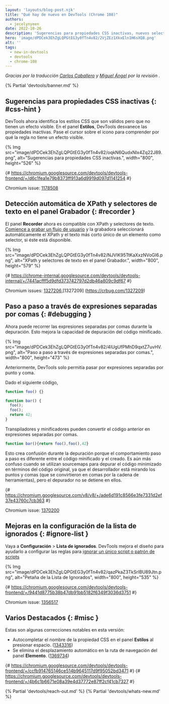 ```yaml
---
layout: 'layouts/blog-post.njk'
title: "Qué hay de nuevo en DevTools (Chrome 108)"
authors:
  - jecelynyeen
date: 2022-10-26
description: 'Sugerencias para propiedades CSS inactivas, nuevos selectores de texto, XPath en la grabadora y más.'
hero: 'image/dPDCek3EhZgLQPGtEG3y0fTn4v82/2VjZEz1XkxEln1H6sXQ8.png'
alt: ''
tags:
  - new-in-devtools
  - devtools
  - chrome-108
---
```


*Gracias  por la traducción [Carlos Caballero](https://carloscaballero.io) y [Miguel Ángel](https://midu.dev) por la revisión .*

{% Partial 'devtools/banner.md' %}

<!-- Translation instructions:
  1. Remove the "draft: true" tag above when submitting PR
  2. Provide translations under each of the English commented original content
  3. Translate the "description" tag above
  4. Translate all the <img> alt text
  5. Update the sites/es/_partials/devtools/whats-new.md file -->


<!-- ## Hints for inactive CSS properties {: #css-hint } -->
## Sugerencias para propiedades CSS inactivas {: #css-hint }


<!-- DevTools now identifies CSS styles that are valid but have no visible effect. In the **Styles** pane, DevTools fades out the inactive properties. Hover over the icon next to it to understand why the rule has no visible effect.  -->

DevTools ahora identifica los estilos CSS que son válidos pero que no tienen un efecto visible. En el panel **Estilos**, DevTools desvanece las propiedades inactivas. Pase el cursor sobre el icono para comprender por qué la regla no tiene un efecto visible.

{% Img src="image/dPDCek3EhZgLQPGtEG3y0fTn4v82/oqkN6QudxNIx4Zq22J89.png", alt="Sugerencias para propiedades CSS inactivas.", width="800", height="526" %}

{# https://chromium.googlesource.com/devtools/devtools-frontend/+/d6c1fea1e79b8373ff913a6d9919d097d1141254 #}

Chromium issue: [1178508](https://crbug.com/1178508)


<!-- ## Auto-detect XPath and text selectors in the Recorder panel {: #recorder } -->
 ## Detección automática de XPath y selectores de texto en el panel Grabador {: #recorder }

<!-- The **Recorder** panel now supports XPath and text selectors. [Start recording a user flow](/docs/devtools/recorder/#record) and the recorder automatically picks the XPath and shortest unique text of an element as selector if available. -->

El panel **Recorder** ahora es compatible con XPath y selectores de texto. [Comience a grabar un flujo de usuario](/docs/devtools/recorder/#record) y la grabadora seleccionará automáticamente el XPath y el texto más corto único de un elemento como selector, si éste está disponible.

{% Img src="image/dPDCek3EhZgLQPGtEG3y0fTn4v82/NJVIK95TtKaXxzNVoGI6.png", alt="XPath y selectores de texto en el panel Grabador.", width="800", height="579" %}

{# https://chrome-internal.googlesource.com/devtools/devtools-internal/+/7441acfff5d9dfd373742797d2db46a809c9df67 #}

Chromium issues: [1327206](https://crbug.com/1327206),[1327209] (https://crbug.com/1327209)


<!-- ## Step through comma-separated expressions {: #debugging } -->
## Paso a paso a través de expresiones separadas por comas {: #debugging }

<!-- You can now step through comma-separated expressions during debugging. This improves the debuggability of minified code. -->

Ahora puede recorrer las expresiones separadas por comas durante la depuración. Esto mejora la capacidad de depuración del código minificado.

{% Img src="image/dPDCek3EhZgLQPGtEG3y0fTn4v82/4lUgUfPMhD9qxtZ7uvHV.png", alt="Paso a paso a través de expresiones separadas por comas.", width="800", height="473" %}

<!-- Previously, DevTools only supported stepping through semicolon-separated expressions. -->
Anteriormente, DevTools solo permitía pasar por expresiones separadas por punto y coma.

<!-- Given the code below, -->
Dado el siguiente código,

```js
function foo() {}

function bar() {
  foo();
  foo();
  return 42;
}
```

<!-- Transpilers and minifiers may turn them into comma-separated expressions. -->
Transpiladores y minificadores pueden convertir el código anterior en expresiones separadas por comas.

```js
function bar(){return foo(),foo(),42}
```

<!-- This creates confusion during debugging because the stepping behavior is different between minified and authored code. It is even more confusing when using sourcemaps to debug the minified code in terms of the original code, as the developer is then looking at semicolons (which were under the hood turned into commas by the toolchain) but the debugger doesn't stop on them. -->
Esto crea confusión durante la depuración porque el comportamiento paso a paso es diferente entre el código minificado y el creado. Es aún más confuso cuando se utilizan sourcemaps para depurar el código minimizado en términos del código original, ya que el desarrollador está mirando los puntos y comas (que se convirtieron en comas por la cadena de herramientas), pero el depurador no se detiene en ellos.

{# https://chromium.googlesource.com/v8/v8/+/ade6d191c8566e3fe7331d2ef37e43760c7cb363 #}

Chromium issue: [1370200](https://crbug.com/1370200)


<!-- ## Improved Ignore list setting {: #ignore-list } -->
## Mejoras en la configuración de la lista de ignorados {: #ignore-list }

<!-- Go to **Settings** > **Ignore List**. DevTools improves the design to help you configure the rules to [ignore a single script or pattern of scripts](/docs/devtools/javascript/reference/#settings-ignore-list). -->

Vaya a **Configuración** > **Lista de ignorados**. DevTools mejora el diseño para ayudarlo a configurar las reglas para [ignorar un único script o patrón de scripts](/docs/devtools/javascript/reference/#settings-ignore-list)

{% Img src="image/dPDCek3EhZgLQPGtEG3y0fTn4v82/qazPkaZ3TkSrIBU89Jtn.png", alt="Petaña de la Lista de Ignorados", width="800", height="535" %}

{# https://chromium.googlesource.com/devtools/devtools-frontend/+/9441d8775b38b47db91bb5182f6349f3036d3751 #}

Chromium issue: [1356517](https://crbug.com/1356517)


<!-- ## Miscellaneous highlights {: #misc } -->
## Varios Destacados {: #misc }

<!-- These are some noteworthy fixes in this release: -->
Estas son algunas correcciones notables en esta versión:

<!-- - Autocomplete CSS property name in the **Styles** pane on pressing space. ([1343316](https://crbug.com/1343316)) -->
<!-- - Remove auto scroll in the **Element** panel’s breadcrumb. ([1369734](https://crbug.com/1369734)) -->

- Autocompletar el nombre de la propiedad CSS en el panel **Estilos** al presionar espacio. ([1343316](https://crbug.com/1343316))
- Se elimina el desplazamiento automático en la ruta de navegación del panel **Elemento**. ([1369734](https://crbug.com/1369734))

{# https://chromium.googlesource.com/devtools/devtools-frontend/+/ccfb914765146ce514b9645117d9f95052bd3471 #}
{# https://chromium.googlesource.com/devtools/devtools-frontend/+/4b6c1b6671e08a39e4d37772e87ff2cf41cb7327 #}


{% Partial 'devtools/reach-out.md' %}
{% Partial 'devtools/whats-new.md' %}
